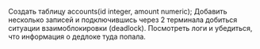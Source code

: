Создать таблицу accounts(id integer, amount numeric);
Добавить несколько записей и подключившись через 2 терминала добиться
ситуации взаимоблокировки (deadlock).
Посмотреть логи и убедиться, что информация о дедлоке туда попала.
